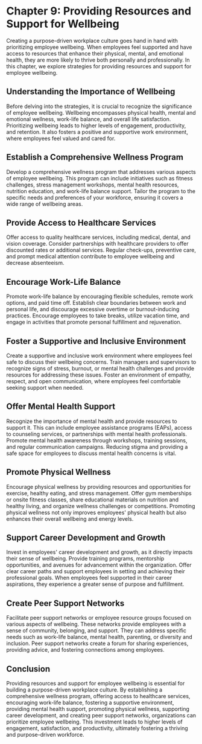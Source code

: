 Chapter 9: Providing Resources and Support for Wellbeing
========================================================

Creating a purpose-driven workplace culture goes hand in hand with prioritizing employee wellbeing. When employees feel supported and have access to resources that enhance their physical, mental, and emotional health, they are more likely to thrive both personally and professionally. In this chapter, we explore strategies for providing resources and support for employee wellbeing.

Understanding the Importance of Wellbeing
-----------------------------------------

Before delving into the strategies, it is crucial to recognize the significance of employee wellbeing. Wellbeing encompasses physical health, mental and emotional wellness, work-life balance, and overall life satisfaction. Prioritizing wellbeing leads to higher levels of engagement, productivity, and retention. It also fosters a positive and supportive work environment, where employees feel valued and cared for.

Establish a Comprehensive Wellness Program
------------------------------------------

Develop a comprehensive wellness program that addresses various aspects of employee wellbeing. This program can include initiatives such as fitness challenges, stress management workshops, mental health resources, nutrition education, and work-life balance support. Tailor the program to the specific needs and preferences of your workforce, ensuring it covers a wide range of wellbeing areas.

Provide Access to Healthcare Services
-------------------------------------

Offer access to quality healthcare services, including medical, dental, and vision coverage. Consider partnerships with healthcare providers to offer discounted rates or additional services. Regular check-ups, preventive care, and prompt medical attention contribute to employee wellbeing and decrease absenteeism.

Encourage Work-Life Balance
---------------------------

Promote work-life balance by encouraging flexible schedules, remote work options, and paid time off. Establish clear boundaries between work and personal life, and discourage excessive overtime or burnout-inducing practices. Encourage employees to take breaks, utilize vacation time, and engage in activities that promote personal fulfillment and rejuvenation.

Foster a Supportive and Inclusive Environment
---------------------------------------------

Create a supportive and inclusive work environment where employees feel safe to discuss their wellbeing concerns. Train managers and supervisors to recognize signs of stress, burnout, or mental health challenges and provide resources for addressing these issues. Foster an environment of empathy, respect, and open communication, where employees feel comfortable seeking support when needed.

Offer Mental Health Support
---------------------------

Recognize the importance of mental health and provide resources to support it. This can include employee assistance programs (EAPs), access to counseling services, or partnerships with mental health professionals. Promote mental health awareness through workshops, training sessions, and regular communication campaigns. Reducing stigma and providing a safe space for employees to discuss mental health concerns is vital.

Promote Physical Wellness
-------------------------

Encourage physical wellness by providing resources and opportunities for exercise, healthy eating, and stress management. Offer gym memberships or onsite fitness classes, share educational materials on nutrition and healthy living, and organize wellness challenges or competitions. Promoting physical wellness not only improves employees' physical health but also enhances their overall wellbeing and energy levels.

Support Career Development and Growth
-------------------------------------

Invest in employees' career development and growth, as it directly impacts their sense of wellbeing. Provide training programs, mentorship opportunities, and avenues for advancement within the organization. Offer clear career paths and support employees in setting and achieving their professional goals. When employees feel supported in their career aspirations, they experience a greater sense of purpose and fulfillment.

Create Peer Support Networks
----------------------------

Facilitate peer support networks or employee resource groups focused on various aspects of wellbeing. These networks provide employees with a sense of community, belonging, and support. They can address specific needs such as work-life balance, mental health, parenting, or diversity and inclusion. Peer support networks create a forum for sharing experiences, providing advice, and fostering connections among employees.

Conclusion
----------

Providing resources and support for employee wellbeing is essential for building a purpose-driven workplace culture. By establishing a comprehensive wellness program, offering access to healthcare services, encouraging work-life balance, fostering a supportive environment, providing mental health support, promoting physical wellness, supporting career development, and creating peer support networks, organizations can prioritize employee wellbeing. This investment leads to higher levels of engagement, satisfaction, and productivity, ultimately fostering a thriving and purpose-driven workforce.
